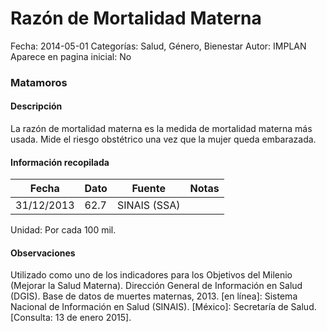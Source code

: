 Razón de Mortalidad Materna
=====

Fecha: 2014-05-01
Categorías: Salud, Género, Bienestar
Autor: IMPLAN
Aparece en pagina inicial: No

### Matamoros

#### Descripción

La razón de mortalidad materna es la medida de mortalidad materna más usada. Mide el riesgo obstétrico una vez que la mujer queda embarazada.

<!-- break -->

#### Información recopilada

<table class="table table-hover table-bordered matriz">
  <thead>
    <tr><th>Fecha</th><th>Dato</th><th>Fuente</th><th>Notas</th></tr>
  </thead>
  <tbody>
    <tr><td class="centrado">31/12/2013</td><td class="derecha">62.7</td><td>SINAIS (SSA)</td><td></td></tr>
  </tbody>
</table>

Unidad: Por cada 100 mil.

#### Observaciones

Utilizado como uno de los indicadores para los Objetivos del Milenio (Mejorar la Salud Materna). Dirección General de Información en Salud (DGIS). Base de datos de muertes maternas, 2013. [en línea]: Sistema Nacional de Información en Salud (SINAIS). [México]: Secretaría de Salud. [Consulta: 13 de enero 2015].
